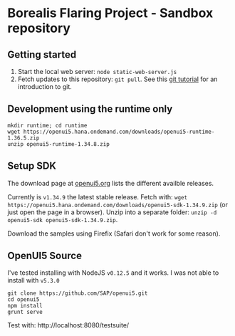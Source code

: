 Borealis Flaring Project - Sandbox repository
=============================================


Getting started
---------------

1. Start the local web server: `node static-web-server.js`
2. Fetch updates to this repository: `git pull`. See this [git tutorial](https://git-scm.com/docs/gittutorial) for an introduction to git.


Development using the runtime only
----------------------------------

```
mkdir runtime; cd runtime
wget https://openui5.hana.ondemand.com/downloads/openui5-runtime-1.36.5.zip
unzip openui5-runtime-1.34.8.zip
```


Setup SDK
---------

The download page at [openui5.org](http://openui5.org/download.html) lists the different
availble releases.

Currently is `v1.34.9` the latest stable release. Fetch with:
`wget https://openui5.hana.ondemand.com/downloads/openui5-sdk-1.34.9.zip` (or just open the page
in a browser). Unzip into a separate folder: `unzip -d openui5-sdk openui5-sdk-1.34.9.zip`.

Download the samples using Firefix (Safari don't work for some reason).


OpenUI5 Source
-------------

I've tested installing with NodeJS `v0.12.5` and it works. I was not able to install with `v5.3.0`

```
git clone https://github.com/SAP/openui5.git
cd openui5
npm install
grunt serve
```

Test with: http://localhost:8080/testsuite/

